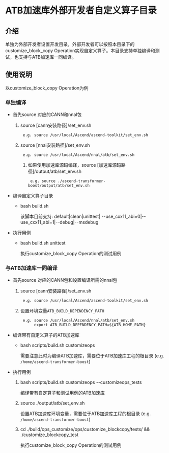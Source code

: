 # ATB加速库外部开发者自定义算子目录

## 介绍

单独为外部开发者设置开发目录，外部开发者可以按照本目录下的customize_block_copy Operation实现自定义算子。本目录支持单独编译和测试，也支持与ATB加速库一同编译。

## 使用说明
以customize_block_copy Operation为例
### 单独编译
- 首先source 对应的CANN和nnal包
    1. source [cann安装路径]/set_env.sh
        
            e.g. source /usr/local/Ascend/ascend-toolkit/set_env.sh
    2. source [nnal安装路径]/set_env.sh
        
            e.g. source /usr/local/Ascend/nnal/atb/set_env.sh
        1. 如果使用加速库源码编译，source [加速库源码路径]/output/atb/set_env.sh
            
                e.g. source ./ascend-transformer-boost/output/atb/set_env.sh
- 编译自定义算子目录
    - bash build.sh
        
        该脚本目前支持: default|clean|unittest| --use_cxx11_abi=0|--use_cxx11_abi=1|--debug|--msdebug
- 执行用例
    - bash build.sh unittest

        执行customize_block_copy Operation的测试用例
### 与ATB加速库一同编译
- 首先source 对应的CANN包和设置编译所需的nnal包
    1. source [cann安装路径]/set_env.sh
        
            e.g. source /usr/local/Ascend/ascend-toolkit/set_env.sh
    2. 设置环境变量`ATB_BUILD_DEPENDENCY_PATH`
        
            e.g. source /usr/local/Ascend/nnal/atb/set_env.sh
                 export ATB_BUILD_DEPENDENCY_PATH=${ATB_HOME_PATH}
- 编译带有自定义算子的ATB加速库
    - bash scripts/build.sh customizeops

        需要注意此时为编译ATB加速库，需要位于ATB加速库工程的根目录 (e.g. `/home/ascend-transformer-boost`)
- 执行用例
    1. bash scripts/build.sh customizeops --customizeops_tests

        编译带有自定算子和测试用例的ATB加速库
    2. source ./output/atb/set_env.sh

        设置ATB加速库环境变量，需要位于ATB加速库工程的根目录 (e.g. `/home/ascend-transformer-boost`)
    3. cd ./build/ops_customize/ops/customize_blockcopy/tests/ && ./customize_blockcopy_test

        执行customize_block_copy Operation的测试用例